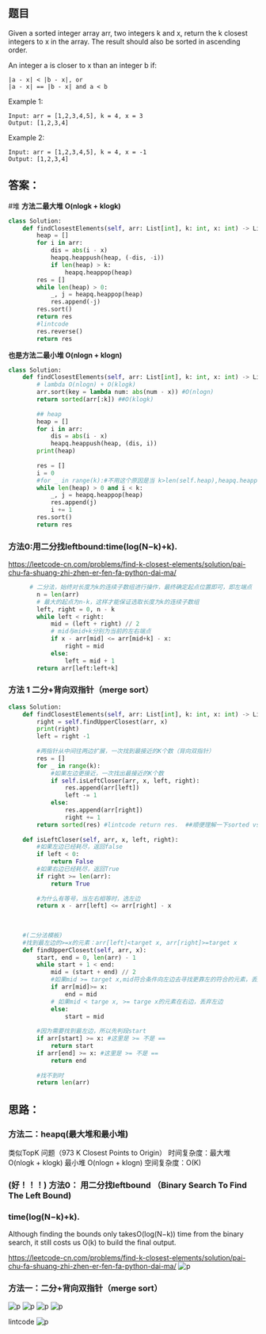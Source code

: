## 题目
Given a sorted integer array arr, two integers k and x, return the k closest integers to x in the array. The result should also be sorted in ascending order.

An integer a is closer to x than an integer b if:
```
|a - x| < |b - x|, or
|a - x| == |b - x| and a < b
 ```

Example 1:
```
Input: arr = [1,2,3,4,5], k = 4, x = 3
Output: [1,2,3,4]
```
Example 2:
```
Input: arr = [1,2,3,4,5], k = 4, x = -1
Output: [1,2,3,4]
```


## 答案：
#堆
**方法二最大堆 O(nlogk + klogk)**
```python
class Solution:
    def findClosestElements(self, arr: List[int], k: int, x: int) -> List[int]:
        heap = []
        for i in arr:
            dis = abs(i - x)
            heapq.heappush(heap, (-dis, -i))
            if len(heap) > k:
                heapq.heappop(heap)
        res = []
        while len(heap) > 0:
            _, j = heapq.heappop(heap)
            res.append(-j)
        res.sort()
        return res
        #lintcode
        res.reverse()
        return res
```
**也是方法二最小堆 O(nlogn + klogn)**
```python
class Solution:
    def findClosestElements(self, arr: List[int], k: int, x: int) -> List[int]:
        # lambda O(nlogn) + O(klogk)
        arr.sort(key = lambda num: abs(num - x)) #O(nlogn)
        return sorted(arr[:k]) ##O(klogk)
        
        ## heap
        heap = []
        for i in arr:
            dis = abs(i - x)
            heapq.heappush(heap, (dis, i))
        print(heap)
        
        res = []
        i = 0
        #for _ in range(k):#不用这个原因是当 k>len(self.heap),heapq.heappop会Index error
        while len(heap) > 0 and i < k:
            _, j = heapq.heappop(heap)
            res.append(j)
            i += 1
        res.sort()
        return res

```

### 方法0:用二分找leftbound:time(log(N−k)+k).
https://leetcode-cn.com/problems/find-k-closest-elements/solution/pai-chu-fa-shuang-zhi-zhen-er-fen-fa-python-dai-ma/
```python
      # 二分法，始终对长度为k的连续子数组进行操作，最终确定起点位置即可，即左端点
        n = len(arr)
        # 最大的起点为n-k，这样才能保证选取长度为k的连续子数组
        left, right = 0, n - k
        while left < right:
            mid = (left + right) // 2
            # mid与mid+k分别为当前的左右端点
            if x - arr[mid] <= arr[mid+k] - x:
                right = mid
            else:
                left = mid + 1
        return arr[left:left+k]
```
###  方法 1 二分+背向双指针（merge sort）

```python
class Solution:
    def findClosestElements(self, arr: List[int], k: int, x: int) -> List[int]:
        right = self.findUpperClosest(arr, x)
        print(right)
        left = right -1
        
        #两指针从中间往两边扩展，一次找到最接近的K个数（背向双指针）
        res = []
        for _ in range(k):
            #如果左边更接近，一次找出最接近的K个数
            if self.isLeftCloser(arr, x, left, right):
                res.append(arr[left])
                left -= 1
            else:
                res.append(arr[right])
                right += 1
        return sorted(res) #lintcode return res.  ##顺便理解一下sorted vs sort
    
    def isLeftCloser(self, arr, x, left, right):
        #如果左边已经耗尽，返回false
        if left < 0:
            return False
        #如果右边已经耗尽，返回True
        if right >= len(arr):
            return True
        
        #为什么有等号，当左右相等时，选左边
        return x - arr[left] <= arr[right] - x
    
        
     
    #(二分法模板)
    #找到最左边的>=x的元素：arr[left]<target x, arr[right]>=target x
    def findUpperClosest(self, arr, x):
        start, end = 0, len(arr) - 1
        while start + 1 < end:
            mid = (start + end) // 2
            #如果mid >= target x,mid符合条件向左边去寻找更靠左的符合的元素，丢弃右边
            if arr[mid]>= x:
                end = mid
            # 如果mid < targe x, >= targe x的元素在右边，丢弃左边
            else:
                start = mid
            
        #因为需要找到最左边，所以先判段start
        if arr[start] >= x: #这里是 >= 不是 ==
            return start
        if arr[end] >= x: #这里是 >= 不是 ==
            return end
        
        #找不到时
        return len(arr)
```               
                

## 思路：

### 方法二：heapq(最大堆和最小堆)
类似TopK 问题（973 K Closest Points to Origin）
时间复杂度：最大堆 O(nlogk + klogk)  最小堆 O(nlogn + klogn)
空间复杂度：O(K)

### (好！！！) 方法0： 用二分找leftbound （Binary Search To Find The Left Bound)
### time(log(N−k)+k).
Although finding the bounds only takesO(log(N−k)) time from the binary search, 
it still costs us O(k) to build the final output.

https://leetcode-cn.com/problems/find-k-closest-elements/solution/pai-chu-fa-shuang-zhi-zhen-er-fen-fa-python-dai-ma/
![p](https://github.com/SSRRBB/Leetcode/blob/main/Images/419.png)


###  方法一：二分+背向双指针（merge sort）
![p](https://github.com/SSRRBB/Leetcode/blob/main/Images/51.png)
![p](https://github.com/SSRRBB/Leetcode/blob/main/Images/52.png)
![p](https://github.com/SSRRBB/Leetcode/blob/main/Images/53.png)
![p](https://github.com/SSRRBB/Leetcode/blob/main/Images/54.png)


        
       
lintcode
![p](https://github.com/SSRRBB/Leetcode/blob/main/Images/50.png)
